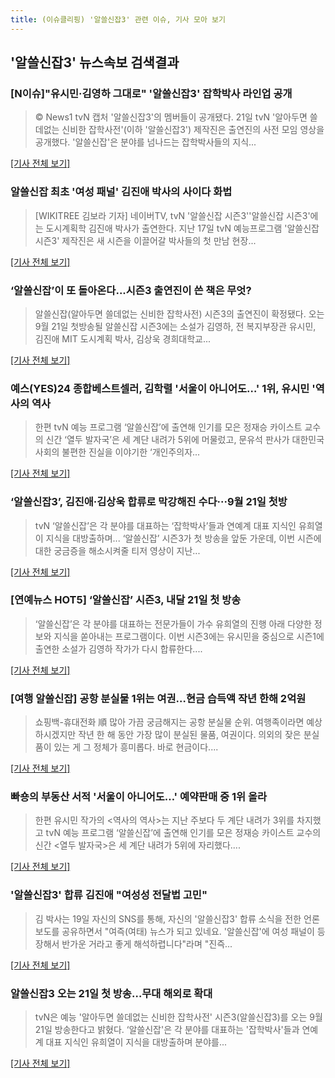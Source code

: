 ```yaml
---
title: (이슈클리핑) '알쓸신잡3' 관련 이슈, 기사 모아 보기
---
```

## **'알쓸신잡3'** 뉴스속보 검색결과
### [N이슈]"유시민·김영하 그대로" '알쓸신잡3' 잡학박사 라인업 공개

>© News1 tvN 캡처 '알쓸신잡3'의 멤버들이 공개됐다. 21일 tvN '알아두면 쓸데없는 신비한 잡학사전'(이하 '알쓸신잡3') 제작진은 출연진의 사전 모임 영상을 공개했다. '알쓸신잡'은 분야를 넘나드는 잡학박사들의 지식...

[[기사 전체 보기]](http://news1.kr/articles/?3404478)

### 알쓸신잡 최초 '여성 패널' 김진애 박사의 사이다 화법

>[WIKITREE 김보라 기자] 네이버TV, tvN '알쓸신잡 시즌3''알쓸신잡 시즌3'에는 도시계획학 김진애 박사가 출연한다. 지난 17일 tvN 예능프로그램 '알쓸신잡 시즌3' 제작진은 새 시즌을 이끌어갈 박사들의 첫 만남 현장...

[[기사 전체 보기]](http://www.wikitree.co.kr/main/news_view.php?id=363822)

### ‘알쓸신잡’이 또 돌아온다...시즌3 출연진이 쓴 책은 무엇?

>알쓸신잡(알아두면 쓸데없는 신비한 잡학사전) 시즌3의 출연진이 확정됐다. 오는 9월 21일 첫방송될 알쓸신잡 시즌3에는 소설가 김영하, 전 복지부장관 유시민, 김진애 MIT 도시계획 박사, 김상욱 경희대학교...

[[기사 전체 보기]](http://news.bookdb.co.kr/bdb/IssueStory.do?_method=detail&sc.webzNo=33465&Nnews)

### 예스(YES)24 종합베스트셀러, 김학렬 '서울이 아니어도…' 1위, 유시민 '역사의 역사

>한편 tvN 예능 프로그램 ‘알쓸신잡’에 출연해 인기를 모은 정재승 카이스트 교수의 신간 ‘열두 발자국’은 세 계단 내려가 5위에 머물렀고, 문유석 판사가 대한민국 사회의 불편한 진실을 이야기한 ‘개인주의자...

[[기사 전체 보기]](http://www.horsebiz.co.kr/hbns/new_hbns/index.phtml?mode=view_sisa&vcode=701001&view_id=20180002999)

### ‘알쓸신잡3’, 김진애·김상욱 합류로 막강해진 수다···9월 21일 첫방

>tvN ‘알쓸신잡’은 각 분야를 대표하는 ‘잡학박사’들과 연예계 대표 지식인 유희열이 지식을 대방출하며... ‘알쓸신잡’ 시즌3가 첫 방송을 앞둔 가운데, 이번 시즌에 대한 궁금증을 해소시켜줄 티저 영상이 지난...

[[기사 전체 보기]](http://www.sedaily.com/NewsView/1S3FN4IXO7)

### [연예뉴스 HOT5] ‘알쓸신잡’ 시즌3, 내달 21일 첫 방송

>‘알쓸신잡’은 각 분야를 대표하는 전문가들이 가수 유희열의 진행 아래 다양한 정보와 지식을 쏟아내는 프로그램이다. 이번 시즌3에는 유시민을 중심으로 시즌1에 출연한 소설가 김영하 작가가 다시 합류한다....

[[기사 전체 보기]](http://sports.donga.com/3/all/20180819/91578277/3)

### [여행 알쓸신잡] 공항 분실물 1위는 여권…현금 습득액 작년 한해 2억원

>쇼핑백-휴대전화 順 많아 가끔 궁금해지는 공항 분실물 순위. 여행족이라면 예상하시겠지만 작년 한 해 동안 가장 많이 분실된 물품, 여권이다. 의외의 잦은 분실품이 있는 게 그 정체가 흥미롭다. 바로 현금이다....

[[기사 전체 보기]](http://news.mk.co.kr/newsRead.php?year=2018&no=520006)

### 빠숑의 부동산 서적 '서울이 아니어도…' 예약판매 중 1위 올라

>한편 유시민 작가의 <역사의 역사>는 지난 주보다 두 계단 내려가 3위를 차지했고 tvN 예능 프로그램 ‘알쓸신잡’에 출연해 인기를 모은 정재승 카이스트 교수의 신간 <열두 발자국>은 세 계단 내려가 5위에 자리했다....

[[기사 전체 보기]](http://moneys.mt.co.kr/news/mwView.php?no=2018081614458062338)

### '알쓸신잡3' 합류 김진애 "여성성 전달법 고민"

>김 박사는 19일 자신의 SNS를 통해, 자신의 '알쓸신잡3' 합류 소식을 전한 언론 보도를 공유하면서 "여즉(여태) 뉴스가 되고 있네요. '알쓸신잡'에 여성 패널이 등장해서 반가운 거라고 좋게 해석하렵니다"라며 "진즉...

[[기사 전체 보기]](http://www.nocutnews.co.kr/news/5017102)

### 알쓸신잡3 오는 21일 첫 방송…무대 해외로 확대

>tvN은 예능 '알아두면 쓸데없는 신비한 잡학사전' 시즌3(알쓸신잡3)를 오는 9월 21일 방송한다고 밝혔다. ‘알쓸신잡'은 각 분야를 대표하는 '잡학박사'들과 연예계 대표 지식인 유희열이 지식을 대방출하며 분야를...

[[기사 전체 보기]](http://www.kukinews.com/news/article.html?no=577439)


